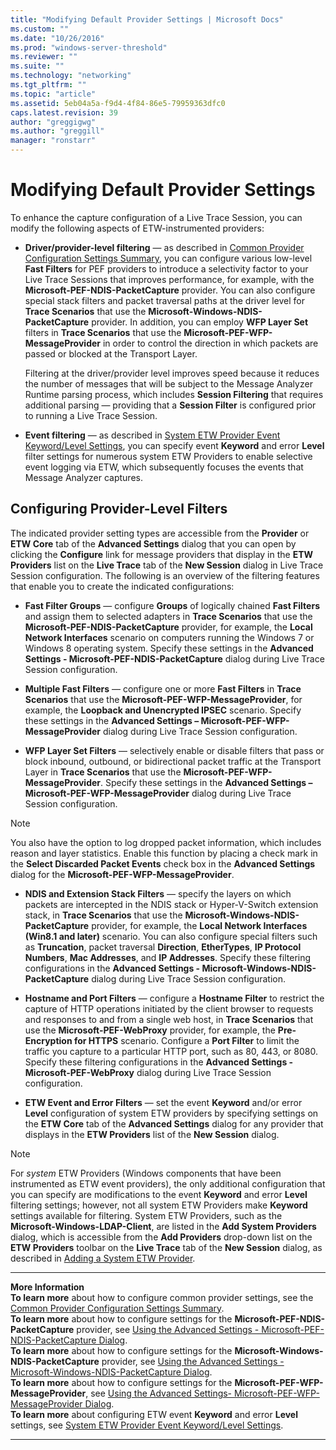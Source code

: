 ```yaml
---
title: "Modifying Default Provider Settings | Microsoft Docs"
ms.custom: ""
ms.date: "10/26/2016"
ms.prod: "windows-server-threshold"
ms.reviewer: ""
ms.suite: ""
ms.technology: "networking"
ms.tgt_pltfrm: ""
ms.topic: "article"
ms.assetid: 5eb04a5a-f9d4-4f84-86e5-79959363dfc0
caps.latest.revision: 39
author: "greggigwg"
ms.author: "greggill"
manager: "ronstarr"
---
```


# Modifying Default Provider Settings

To enhance the capture configuration of a Live Trace Session, you can modify the following aspects of ETW-instrumented providers:  
  
-   **Driver/provider-level filtering** — as described in [Common Provider Configuration Settings  Summary](common-provider-configuration-settings-summary.md), you can configure various low-level **Fast Filters** for PEF providers to introduce a selectivity factor to your Live Trace Sessions that improves performance, for example, with the **Microsoft-PEF-NDIS-PacketCapture** provider.  You can also configure special stack filters and packet traversal paths at the driver level for **Trace Scenarios** that use the **Microsoft-Windows-NDIS-PacketCapture** provider. In addition, you can employ **WFP Layer Set** filters in **Trace Scenarios** that use the **Microsoft-PEF-WFP-MessageProvider** in order to control  the direction in which packets are passed or blocked at the Transport Layer.  
  
     Filtering at the driver/provider level improves speed because it reduces the number of messages that will be subject to the Message Analyzer Runtime parsing process, which includes **Session Filtering** that requires additional parsing — providing that a **Session Filter** is configured prior to running a Live Trace Session.  
  
-   **Event filtering** — as described in [System ETW Provider Event Keyword/Level Settings](system-etw-provider-event-keyword-level-settings.md), you can specify event **Keyword** and error **Level** filter settings for numerous system ETW Providers to enable selective event logging via ETW, which subsequently focuses the events that Message Analyzer captures.  
  
## Configuring Provider-Level Filters  

 The indicated provider setting types are accessible from the **Provider** or **ETW Core** tab of the **Advanced Settings** dialog that you can open by clicking the **Configure** link for message providers that display in the **ETW Providers** list on the **Live Trace** tab of the **New Session** dialog in Live Trace Session configuration. The following is an overview of the filtering features that enable you to create the indicated configurations:  
  
-   **Fast Filter Groups** — configure **Groups** of logically chained **Fast Filters** and assign them to selected adapters in **Trace Scenarios** that use the **Microsoft-PEF-NDIS-PacketCapture** provider, for example, the **Local Network Interfaces** scenario on computers running the Windows 7 or Windows 8 operating system. Specify these settings in the **Advanced Settings - Microsoft-PEF-NDIS-PacketCapture** dialog during Live Trace Session  configuration.  
  
-   **Multiple Fast Filters** — configure one or more **Fast Filters** in **Trace Scenarios** that use the **Microsoft-PEF-WFP-MessageProvider**, for example, the **Loopback and Unencrypted IPSEC** scenario. Specify these settings in the **Advanced Settings – Microsoft-PEF-WFP-MessageProvider** dialog during Live Trace Session  configuration.  
  
-   **WFP Layer Set Filters** — selectively enable or disable filters that pass or block inbound, outbound, or bidirectional packet traffic at the Transport Layer in **Trace Scenarios** that use the **Microsoft-PEF-WFP-MessageProvider**. Specify these settings in the **Advanced Settings – Microsoft-PEF-WFP-MessageProvider** dialog during Live Trace Session  configuration.  
  
 > [!NOTE]
 >  You also have the option to log dropped packet information, which includes reason and layer statistics. Enable this function by placing a check mark in the **Select Discarded Packet Events** check box in the **Advanced Settings** dialog for the **Microsoft-PEF-WFP-MessageProvider**.  
  
-   **NDIS and Extension Stack Filters** — specify the layers on which packets are intercepted in the NDIS stack or Hyper-V-Switch extension stack, in **Trace Scenarios** that use the **Microsoft-Windows-NDIS-PacketCapture** provider, for example, the **Local Network Interfaces (Win8.1 and later)** scenario. You can also configure special filters such as **Truncation**, packet traversal **Direction**, **EtherTypes**, **IP Protocol Numbers**, **Mac Addresses**, and **IP Addresses**. Specify these filtering configurations  in the **Advanced Settings - Microsoft-Windows-NDIS-PacketCapture** dialog during Live Trace Session  configuration.  
  
-   **Hostname and Port Filters** — configure a **Hostname Filter** to restrict the capture of HTTP operations initiated by the client browser to requests and responses to and from a single web host, in **Trace Scenarios** that use the **Microsoft-PEF-WebProxy** provider, for example, the **Pre-Encryption for HTTPS** scenario. Configure a **Port Filter** to limit the traffic you capture to a particular HTTP port, such as 80, 443, or 8080. Specify these filtering configurations in the **Advanced Settings - Microsoft-PEF-WebProxy** dialog during Live Trace Session  configuration.  
  
-   **ETW Event and Error Filters** — set the event **Keyword** and/or error **Level** configuration of system ETW providers by specifying settings on the **ETW Core** tab of the **Advanced Settings** dialog for any provider that displays in the **ETW Providers** list of the **New Session** dialog.  
  
> [!NOTE]
>  For *system* ETW Providers (Windows components that have been instrumented as ETW event providers), the only additional configuration  that you can specify are  modifications to the event **Keyword** and error **Level** filtering settings; however, not all system ETW Providers make **Keyword** settings available for filtering. System ETW Providers, such as the **Microsoft-Windows-LDAP-Client**, are listed in the **Add System Providers** dialog, which is accessible from the **Add Providers** drop-down list on the **ETW Providers** toolbar on the **Live Trace** tab of the **New Session** dialog, as described in [Adding a System ETW Provider](adding-a-system-etw-provider.md).  
  
---  
  
 **More Information**   
 **To learn more** about how to configure common provider settings, see the [Common Provider Configuration Settings  Summary](common-provider-configuration-settings-summary.md).  
**To learn more** about how to configure settings for the **Microsoft-PEF-NDIS-PacketCapture** provider, see [Using the Advanced Settings - Microsoft-PEF-NDIS-PacketCapture Dialog](using-the-advanced-settings-microsoft-pef-ndis-packetcapture-dialog.md).  
**To learn more** about how to configure settings for the **Microsoft-Windows-NDIS-PacketCapture** provider, see [Using the Advanced Settings - Microsoft-Windows-NDIS-PacketCapture Dialog](using-the-advanced-settings-microsoft-windows-ndis-packetcapture-dialog.md).  
**To learn more** about how to configure settings for the **Microsoft-PEF-WFP-MessageProvider**, see [Using the Advanced Settings- Microsoft-PEF-WFP-MessageProvider Dialog](using-the-advanced-settings-microsoft-pef-wfp-messageprovider-dialog.md).  
**To learn more** about configuring ETW event **Keyword** and error **Level** settings, see [System ETW Provider Event Keyword/Level Settings](system-etw-provider-event-keyword-level-settings.md).  

---
